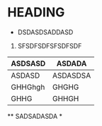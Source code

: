 ﻿# HEADING

 - DSDASDSADDASD
 1. SFSDFSDFSFSDFSDF

|ASDSASD| ASDADA |
|--|--|
| ASDASD | ASDASDSA |
|GHHGhgh|GHGHG|
|GHHG|GHHGH|

** SADSADASDA *



